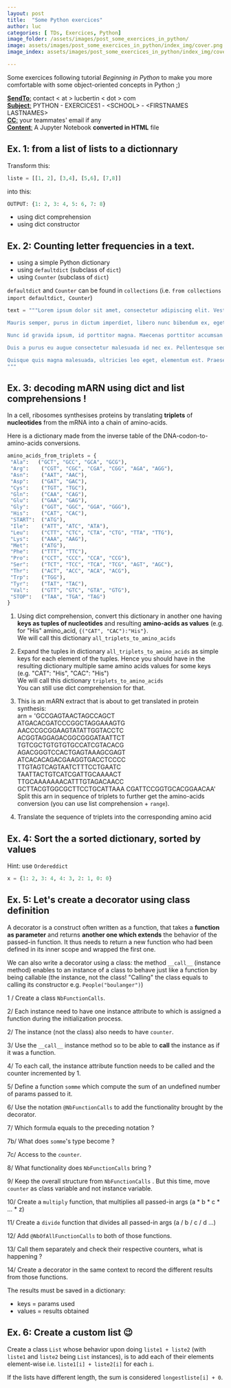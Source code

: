 ```yaml
---
layout: post
title:  "Some Python exercices"
author: luc
categories: [ TDs, Exercices, Python]
image_folder: /assets/images/post_some_exercices_in_python/
image: assets/images/post_some_exercices_in_python/index_img/cover.png
image_index: assets/images/post_some_exercices_in_python/index_img/cover.png

---
```


Some exercices following tutorial *Beginning in Python* to make you more comfortable with some object-oriented concepts in Python ;) 

<u><strong>SendTo</strong>:</u> contact  \< at \>   lucbertin   \< dot \>  com <br>
<u><strong>Subject</strong>:</u> PYTHON - EXERCICES1 - \<SCHOOL\> - \<FIRSTNAMES LASTNAMES\> <br>
<u><strong>CC</strong>:</u> your teammates' email if any<br>
<u><strong>Content</strong>:</u> A Jupyter Notebook <strong>converted in HTML</strong> file <br>

## Ex. 1: from a list of lists to a dictionnary

Transform this:
```python 
liste = [[1, 2], [3,4], [5,6], [7,8]] 
```

into this:

```python 
OUTPUT: {1: 2, 3: 4, 5: 6, 7: 8}
```

- using dict comprehension 
- using dict constructor

## Ex. 2: Counting letter frequencies in a text.

- using a simple Python dictionary
- using `defaultdict` (subclass of `dict`)
- using `Counter` (subclass of `dict`)

`defaultdict` and `Counter` can be found in `collections` (i.e. `from collections import defaultdict, Counter`)


```python
text = """Lorem ipsum dolor sit amet, consectetur adipiscing elit. Vestibulum sagittis neque turpis, in gravida erat tincidunt a. Maecenas lobortis rutrum arcu, in posuere dolor fermentum sed. Duis imperdiet laoreet nibh, a pretium lectus condimentum eget. Maecenas eu elit vitae nibh euismod lacinia et a tortor. Donec at egestas leo, eget molestie quam. Sed elementum scelerisque sapien, quis suscipit ex malesuada vel. Aenean non mollis erat, in tincidunt massa.

Mauris semper, purus in dictum imperdiet, libero nunc bibendum ex, eget facilisis turpis lorem ac lorem. Sed bibendum scelerisque tortor vel dictum. Aliquam dignissim eget erat non mollis. Maecenas vehicula feugiat tortor, in vulputate ex molestie nec. Ut suscipit iaculis nulla, auctor elementum urna dapibus non. Fusce facilisis mollis tellus sit amet venenatis. Praesent metus enim, tincidunt posuere tellus et, placerat tincidunt justo.

Nunc id gravida ipsum, id porttitor magna. Maecenas porttitor accumsan odio non mattis. Suspendisse ultrices eleifend tristique. Vivamus accumsan libero tortor, eu aliquam sapien iaculis sed. In congue quis mi sed condimentum. Ut est libero, condimentum sit amet sagittis eu, tincidunt sed risus. Suspendisse pharetra molestie rutrum. Cras bibendum, dui ac consectetur eleifend, leo leo laoreet nibh, eget tristique lorem enim a nisi.

Duis a purus eu augue consectetur malesuada id nec ex. Pellentesque sed odio laoreet, imperdiet dui ut, sodales odio. Class aptent taciti sociosqu ad litora torquent per conubia nostra, per inceptos himenaeos. Donec interdum, tortor eu dapibus pharetra, libero nisi faucibus nisl, id malesuada felis diam id urna. Praesent est metus, gravida eu luctus vitae, egestas vel metus. Class aptent taciti sociosqu ad litora torquent per conubia nostra, per inceptos himenaeos. Cras suscipit malesuada dui, vitae faucibus libero mollis a. In posuere blandit augue, sed semper ante imperdiet sed. Cras egestas posuere augue at semper. Praesent fermentum nunc risus, vitae aliquet augue consectetur a. Fusce interdum orci nunc, non posuere ex venenatis id. Nam faucibus fringilla mollis. Nulla ac enim accumsan, accumsan risus sit amet, rutrum tellus. Praesent lacinia augue at pulvinar venenatis. Etiam nunc augue, suscipit a faucibus sed, sodales ut mauris.

Quisque quis magna malesuada, ultricies leo eget, elementum est. Praesent enim purus, pretium a nisl quis, accumsan blandit sapien. Class aptent taciti sociosqu ad litora torquent per conubia nostra, per inceptos himenaeos. Mauris ultricies iaculis nunc, quis fringilla arcu bibendum ac. Integer eu sem eget dui tempor sagittis. Ut sit amet ipsum quis nisi porttitor pulvinar. Etiam suscipit, leo nec fringilla luctus, lacus est egestas augue, eget vestibulum augue diam non eros. Duis posuere ac magna eget ullamcorper.
"""
```

## Ex. 3: decoding mARN using dict and list comprehensions !

In a cell, ribosomes synthesises proteins by translating **triplets** of **nucleotides** from the mRNA into a chain of amino-acids.

Here is a dictionary made from the inverse table of the DNA-codon-to-amino-acids conversions.

```python
amino_acids_from_triplets = {
 "Ala":   ("GCT", "GCC", "GCA", "GCG"),
 "Arg":    ("CGT", "CGC", "CGA", "CGG", "AGA", "AGG"),
 "Asn":    ("AAT", "AAC"),
 "Asp":    ("GAT", "GAC"),
 "Cys":    ("TGT", "TGC"),
 "Gln":    ("CAA", "CAG"),
 "Glu":    ("GAA", "GAG"),
 "Gly":    ("GGT", "GGC", "GGA", "GGG"),
 "His":    ("CAT", "CAC"),
 "START":  ("ATG"),
 "Ile":    ("ATT", "ATC", "ATA"),
 "Leu":    ("CTT", "CTC", "CTA", "CTG", "TTA", "TTG"),
 "Lys":    ("AAA", "AAG"),
 "Met":    ("ATG"),
 "Phe":    ("TTT", "TTC"),
 "Pro":    ("CCT", "CCC", "CCA", "CCG"),
 "Ser":    ("TCT", "TCC", "TCA", "TCG", "AGT", "AGC"),
 "Thr":    ("ACT", "ACC", "ACA", "ACG"),
 "Trp":    ("TGG"),
 "Tyr":    ("TAT", "TAC"),
 "Val":    ("GTT", "GTC", "GTA", "GTG"),
 "STOP":   ("TAA", "TGA", "TAG") 
}
```

1. Using dict comprehension, convert this dictionary in another one having **keys as tuples of nucleotides** and resulting **amino-acids as values** (e.g. for "His" amino_acid, `{("CAT", "CAC"):"His"}`.<br>
We will call this dictionary `all_triplets_to_amino_acids`

2. Expand the tuples in dictionary `all_triplets_to_amino_acids` as simple keys for each element of the tuples. Hence you should have in the resulting dictionary multiple same amino acids values for some keys (e.g. "CAT": "His", "CAC": "His")<br>
We will call this dictionary `triplets_to_amino_acids`<br>
You can still use dict comprehension for that.

3. This is an mARN extract that is about to get translated in protein synthesis:<br>
arn = 'GCCGAGTAACTAGCCAGCT
ATGACACGATCCCGGCTAGGAAAGTG
AACCCGCGGAAGTATATTGGTACCTC
ACGGTAGGAGACGGCGGGATAATTCT
TGTCGCTGTGTGTGCCATCGTACACG
AGACGGGTCCACTGAGTAAAGCGAGT
ATCACACAGACGAAGGTGACCTCCCC
TTGTAGTCAGTAATCTTTCCTGAATC
TAATTACTGTCATCGATTGCAAAACT
TTGCAAAAAAACATTTGTAGACAACC
GCTTACGTGGCGCTTCCTGCATTAAA
CGATTCCGGTGCACGGAACAA'<br>
Split this arn in sequence of triplets to further get the amino-acids conversion (you can use list comprehension + `range`).

4. Translate the sequence of triplets into the corresponding amino acid

## Ex. 4: Sort the  a sorted dictionary, sorted by values

Hint: use `Ordereddict`

```python
x = {1: 2, 3: 4, 4: 3, 2: 1, 0: 0}
```

## Ex. 5: Let's create a decorator using class definition

A decorator is a construct often written as a function, that takes a **function as parameter** and returns **another one which extends** the behavior of the passed-in function.
It thus needs to return a new function who had been defined in its inner scope and wrapped the first one.

We can also write a decorator using a class: the method  `__call__` (instance method) enables to an instance of a class to behave just like a function by being callable (the instance, not the class! "Calling" the class equals to calling its constructor e.g. `People("boulanger")`)

1 / Create a class `NbFunctionCalls`. 

2/ Each instance need to have one instance attribute to which is assigned a function during the initialization process.

2/ The instance (not the class) also needs to have `counter`.

3/ Use the `__call__` instance method so to be able to **call** the instance as if it was a function.

4/ To each call, the instance attribute function needs to be called and the counter incremented by 1.

5/ Define a function `somme` which compute the sum of an undefined number of params passed to it.

6/ Use the notation `@NbFunctionCalls` to add the functionality brought by the decorator.

7/ Which formula equals to the preceding notation ?

7b/ What does `somme`'s type become ? 

7c/ Access to the `counter`.

8/ What functionality does `NbFunctionCalls` bring ? 

9/ Keep the overall structure from `NbFunctionCalls` . But this time, move `counter` as class variable and not instance variable.

10/ Create a `multiply` function, that multiplies all passed-in args (a * b * c * ... * z)

11/ Create a `divide` function that divides all passed-in args (a / b / c / d ...)

12/ Add `@NbOfAllFunctionCalls` to both of those functions.

13/ Call them separately and check their respective counters, what is happening ?

14/ Create a decorator in the same context to record the different results from those functions.

The results must be saved in a dictionary:
 * keys    = params used
 * values  = results obtained

## Ex. 6: Create a custom list 😉

Create a class `List` whose behavior upon doing `liste1 + liste2`  (with `liste1` and `liste2` being `List` instances), is to add each of their elements element-wise i.e. `liste1[i] + liste2[i]` for each `i`.

If the lists have different length, the sum is considered `longestliste[i] + 0`.
